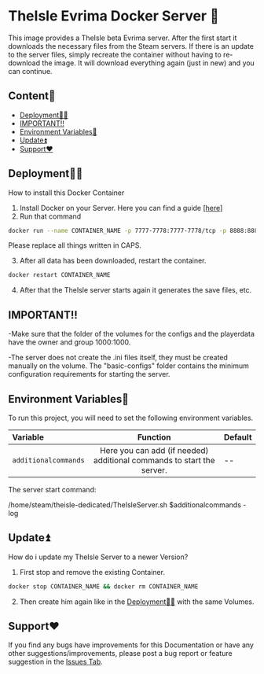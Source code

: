 # TheIsle Evrima Docker Server 🦖

This image provides a TheIsle beta Evrima server. After the first start it downloads the necessary files from the Steam servers. If there is an update to the server files, simply recreate the container without having to re-download the image. It will download everything again (just in new) and you can continue.
## Content🧾

* [Deployment👩‍💻](https://github.com/Auhrus/theisle-evrima-docker-server?tab=readme-ov-file#deployment)
* [IMPORTANT‼️](https://github.com/Auhrus/theisle-evrima-docker-server?tab=readme-ov-file#important%EF%B8%8F)
* [Environment Variables🔢](https://github.com/Auhrus/theisle-evrima-docker-server?tab=readme-ov-file#environment-variables)
* [Update⏫](https://github.com/Auhrus/theisle-evrima-docker-server?tab=readme-ov-file#update)
* [Support❤️](https://github.com/Auhrus/theisle-evrima-docker-server?tab=readme-ov-file#support%EF%B8%8F)

## Deployment👩‍💻

How to install this Docker Container

1. Install Docker on your Server. Here you can find a guide [[here]](https://duckduckgo.com/?t=ffab&q=How+to+install+Docker+on+Ubuntu)
2. Run that command
```bash
docker run --name CONTAINER_NAME -p 7777-7778:7777-7778/tcp -p 8888:8888/tcp -p 10000:10000/tcp -p 7777-7778:7777-7778/udp -v VOLUME_NAME:/home/steam/theisle-dedicated/TheIsle/Saved/Config/LinuxServer -v VOLUME_NAME:/home/steam/theisle-dedicated/TheIsle/Saved/PlayerData ghcr.io/auhrus/theisleevrima:latest
```
Please replace all things written in CAPS.

3. After all data has been downloaded, restart the container.
```bash
docker restart CONTAINER_NAME
```
4. After that the TheIsle server starts again it generates the save files, etc.


## IMPORTANT‼️
-Make sure that the folder of the volumes for the configs and the playerdata have the owner and group 1000:1000.

-The server does not create the .ini files itself, they must be created manually on the volume. The "basic-configs" folder contains the minimum configuration requirements for starting the server.


## Environment Variables🔢

To run this project, you will need to set the following environment variables.

| Variable      | Function      | Default |
|:------------- |:-------------:|:-------------|
| `additionalcommands`       |Here you can add (if needed) additional commands to start the server.|--|

The server start command:

/home/steam/theisle-dedicated/TheIsleServer.sh $additionalcommands -log



## Update⏫

How do i update my TheIsle Server to a newer Version?

1. First stop and remove the existing Container.
```bash
docker stop CONTAINER_NAME && docker rm CONTAINER_NAME
```
2. Then create him again like in the [Deployment👩‍💻](https://github.com/Auhrus/theisle-evrima-docker-server#deployment) with the same Volumes.

## Support❤️

If you find any bugs have improvements for this Documentation or have any other suggestions/improvements, please post a bug report or feature suggestion in the 
[Issues Tab](https://github.com/Auhrus/theisle-evrima-docker-server/issues).

